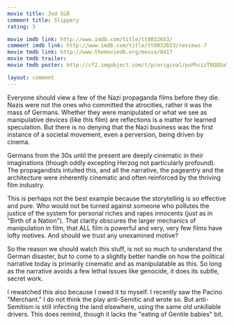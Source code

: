 ```yaml
---
movie title: Jud Süß
comment title: Slippery
rating: 3

movie imdb link: http://www.imdb.com/title/tt0032653/
comment imdb link: http://www.imdb.com/title/tt0032653/reviews-7
movie tmdb link: http://www.themoviedb.org/movie/8417
movie tmdb trailer: 
movie tmdb poster: http://cf2.imgobject.com/t/p/original/puPhcizT8QQ5a55AMO6odjOFMXX.jpg

layout: comment
---
```


Everyone should view a few of the Nazi propaganda films before they die. Nazis were not the ones who committed the atrocities, rather it was the mass of Germans. Whether they were manipulated or what we see as manipulative devices (like this film) are reflections is a matter for learned speculation. But there is no denying that the Nazi business was the first instance of a societal movement, even a perversion, being driven by cinema.

Germans from the 30s until the present are deeply cinematic in their imaginations (though oddly excepting Herzog not particularly profound). The propagandists intuited this, and all the narrative, the pageantry and the architecture were inherently cinematic and often reinforced by the thriving film industry.

This is perhaps not the best example because the storytelling is so effective and pure. Who would not be turned against someone who pollutes the justice of the system for personal riches and rapes innocents (just as in "Birth of a Nation"). That clarity obscures the larger mechanics of manipulation in film, that ALL film is powerful and very, very few films have lofty motives. And should we trust any unexamined motive?

So the reason we should watch this stuff, is not so much to understand the German disaster, but to come to a slightly better handle on how the political narrative today is primarily cinematic and as manipulatable as this. So long as the narrative avoids a few lethal issues like genocide, it does its subtle, secret work.

I rewatched this also because I owed it to myself. I recently saw the Pacino "Merchant." I do not think the play anti-Semitic and wrote so. But anti-Semitism is still infecting the land elsewhere, using the same old unkillable drivers. This does remind, though it lacks the "eating of Gentile babies" bit.
